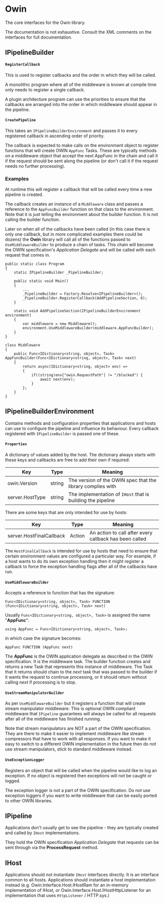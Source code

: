 # Owin

The core interfaces for the Owin library.

The documentation is not exhaustive. Consult the XML comments on the interfaces for
full documentation.

## IPipelineBuilder

#### ````RegisterCallback````

This is used to register callbacks and the order in which they will be called.

A monolithic program where all of the middleware is known at compile time only needs to
register a single callback.

A plugin architecture program can use the priorities to ensure that the callbacks are
arranged into the order in which middleware should appear in the pipeline.

#### ````CreatePipeline````

This takes an ````IPipelineBuilderEnvironment```` and passes it to every registered
callback in ascending order of priority.

The callback is expected to make calls on the environment object to register functions
that will create OWIN ````AppFunc```` Tasks. These are typically methods on a middleware
object that accept the next AppFunc in the chain and call it if the request should be
sent along the pipeline (or don't call it if the request needs no further processing).

### Examples

At runtime this will register a callback that will be called every time a new pipeline
is created.

The callback creates an instance of a ````Middleware```` class and passes a reference to
the ````AppFuncBuilder```` function on that class to the environment. Note that it is just
telling the environment about the builder function. It is not calling the builder function.

Later on when all of the callbacks have been called (in this case there is only one callback,
but in more complicated examples there could be dozens) the **Owin** library will call all
of the functions passed to ````UseMiddlewareBuilder```` to produce a chain of tasks. This
chain will become the OWIN specification's *Application Delegate* and will be called with
each request that comes in.

````
public static class Program
{
    static IPipelineBuilder _PipelineBuilder;

    public static void Main()
    {
        ...
        _PipelineBuilder = Factory.Resolve<IPipelineBuilder>();
        _PipelineBuilder.RegisterCallback(AddPipelineSection, 0);
    }

    static void AddPipelineSection(IPipelineBuilderEnvironment environment)
    {
        var middleware = new Middleware();
        environment.UseMiddlewareBuilder(middleware.AppFuncBuilder);
    }
}

class Middleware
{
    public Func<IDictionary<string, object>, Task> AppFuncBuilder(Func<IDictionary<string, object>, Task> next)
    {
        return async(IDictionary<string, object> env) =>
        {
            if((string)env["owin.RequestPath"] != "/blocked") {
                await next(env);
            }
        };
    }
}
````

## IPipelineBuilderEnvironment

Contains methods and configuration properties that applications and hosts can use
to configure the pipeline and influence its behaviour. Every callback registered with
````IPipelineBuilder```` is passed one of these.

#### ````Properties````

A dictionary of values added by the host. The dictionary always starts with these keys and
callbacks are free to add their own if required:

| Key             | Type   | Meaning |
| -               | -      | -       |
| owin.Version    | string | The version of the OWIN spec that the library complies with |
| server.HostType | string | The implementation of ````IHost```` that is building the pipeline |

There are some keys that are only intended for use by hosts:

| Key                      | Type   | Meaning |
| -                        | -      | -       |
| server.HostFinalCallback | Action | An action to call after every callback has been called |

The ````HostFinalCallback```` is intended for use by hosts that need to ensure that certain environment
values are configured a particular way. For example, if a host wants to do its own exception handling
then it might register a callback to force the exception handling flags after all of the callbacks
have run.

#### ````UseMiddlewareBuilder````

Accepts a reference to function that has the signature:

````Func<IDictionary<string, object>, Task> FUNCTION (Func<IDictionary<string, object>, Task> next)````

Usually ````Func<IDictionary<string, object>, Task>```` is assigned the name "**AppFunc**":

````using AppFunc = Func<IDictionary<string, object>, Task>;````

in which case the signature becomes:

````AppFunc FUNCTION (AppFunc next)````

The **AppFunc** is the OWIN application delegate as described in the OWIN specification. It is
the middleware task. The builder function creates and returns a new Task that represents this
instance of middleware. The Task that it returns should chain to the *next* task that was passed
to the builder if it wants the request to continue processing, or it should return without calling
*next* if processing is to stop.

#### ````UseStreamManipulatorBuilder````

As per ````UseMiddlewareBuilder```` but it registers a function that will create stream
manipulator middleware. This is optional OWIN compliant middleware that ````IPipeline```` guarantees
will always be called for all requests after all of the middleware has finished running.

Note that stream manipulators are NOT a part of the OWIN specification. They are there to
make it easier to implement middleware like stream compressors that have to work with all responses.
If you want to make it easy to switch to a different OWIN implementation in the future then do not
use stream manipulators, stick to standard middleware instead.

#### ````UseExceptionLogger````

Registers an object that will be called when the pipeline would like to log an exception. If
no object is registered then exceptions will not be caught or logged.

The exception logger is not a part of the OWIN specification. Do not use exception loggers if
you want to write middleware that can be easily ported to other OWIN libraries.

## IPipeline

Applications don't usually get to see the pipeline - they are typically created and called by
````IHost```` implementations.

They hold the OWIN specification *Application Delegate* that requests can be sent through via
the **ProcessRequest** method.

## IHost

Applications should not instantiate ````IHost```` interfaces directly. It is an interface common to all
hosts. Applications should instantiate a host implementation instead (e.g. Owin.Interface.Host.IHostRam
for an in-memory implementation of IHost, or Owin.Interface.Host.IHostHttpListener for an implementation
that uses ````HttpListener```` / HTTP.sys.)
